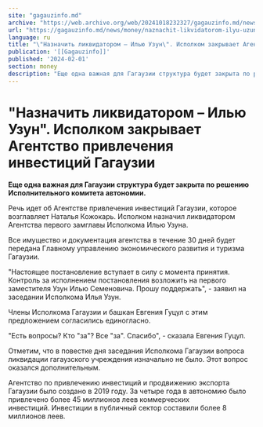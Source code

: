 ```yaml
---
site: "gagauzinfo.md"
archive: "https://web.archive.org/web/20241018232327/gagauzinfo.md/news/money/naznachit-likvidatorom-ilyu-uzun-ispolkom-zakrivaet-agentstvo-privlecheniya-investitsii-gagauzii"
url: "https://gagauzinfo.md/news/money/naznachit-likvidatorom-ilyu-uzun-ispolkom-zakrivaet-agentstvo-privlecheniya-investitsii-gagauzii"
language: ru
title: "\"Назначить ликвидатором – Илью Узун\". Исполком закрывает Агентство привлечения инвестиций Гагаузии"
publication: '[[Gagauzinfo]]'
published: '2024-02-01'
section: money
description: "Еще одна важная для Гагаузии структура будет закрыта по решению Исполнительного комитета автономии."
---
```


# "Назначить ликвидатором – Илью Узун". Исполком закрывает Агентство привлечения инвестиций Гагаузии

**Еще одна важная для Гагаузии структура будет закрыта по решению Исполнительного комитета автономии.**

Речь идет об Агентстве привлечения инвестиций Гагаузии, которое возглавляет Наталья Кожокарь. Исполком назначил ликвидатором Агентства первого замглавы Исполкома Илью Узуна.

Все имущество и документация агентства в течение 30 дней будет передана Главному управлению экономического развития и туризма Гагаузии.

"Настоящее постановление вступает в силу с момента принятия. Контроль за исполнением постановления возложить на первого заместителя Узун Илью Семеновича. Прошу поддержать", - заявил на заседании Исполкома Илья Узун.

Члены Исполкома Гагаузии и башкан Евгения Гуцул с этим предложением согласились единогласно.

"Есть вопросы? Кто "за"? Все "за". Спасибо", - сказала Евгения Гуцул.

Отметим, что в повестке дня заседания Исполкома Гагаузии вопроса ликвидации гагаузского учреждения изначально не было. Этот вопрос оказался дополнительным.

Агентство по привлечению инвестиций и продвижению экспорта Гагаузии было создано в 2019 году. За четыре года в автономию было привлечено более 45 миллионов леев коммерческих инвестиций. Инвестиции в публичный сектор составили более 8 миллионов леев.